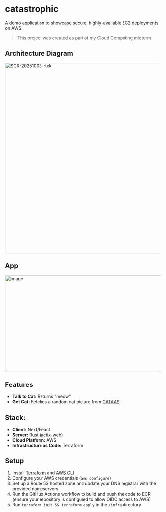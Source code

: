 # catastrophic
A demo application to showcase secure, highly-available EC2 deployments on AWS  
> This project was created as part of my Cloud Computing midterm  

## Architecture Diagram
<img width="1249" height="614" alt="SCR-20251003-rtxk" src="https://github.com/user-attachments/assets/32986f15-d900-4338-a457-5bb2695b6f8a" />

## App
<img width="668" height="311" alt="image" src="https://github.com/user-attachments/assets/5be8d939-cd7f-4af7-a721-c706881fbf8d" />

## Features

- **Talk to Cat:** Returns "meow"  
- **Get Cat:** Fetches a random cat picture from [CATAAS](https://cataas.com/)

## Stack:  

- **Client:** Next/React  
- **Server:** Rust (actix-web)  
- **Cloud Platform:** AWS  
- **Infrastructure as Code:** Terraform  

## Setup
1. Install [Terraform](https://developer.hashicorp.com/terraform/install) and [AWS CLI](https://aws.amazon.com/cli/)  
2. Configure your AWS credentials (`aws configure`)  
3. Set up a Route 53 hosted zone and update your DNS registrar with the provided nameservers  
4. Run the GitHub Actions workflow to build and push the code to ECR (ensure your repository is configured to allow OIDC access to AWS)  
5. Run `terraform init && terraform apply` in the `/infra` directory
